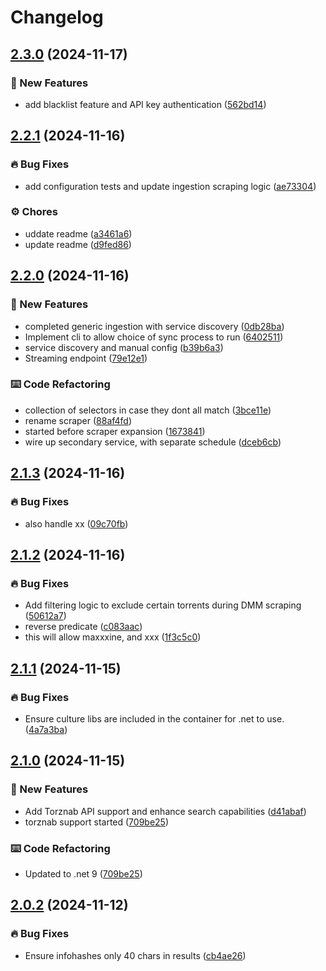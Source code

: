 # Changelog

## [2.3.0](https://github.com/iPromKnight/zilean/compare/v2.2.1...v2.3.0) (2024-11-17)


### 🚀 New Features

* add blacklist feature and API key authentication ([562bd14](https://github.com/iPromKnight/zilean/commit/562bd1433aa741c13e417a1608a628ee7093a0e6))

## [2.2.1](https://github.com/iPromKnight/zilean/compare/v2.2.0...v2.2.1) (2024-11-16)


### 🔥 Bug Fixes

* add configuration tests and update ingestion scraping logic ([ae73304](https://github.com/iPromKnight/zilean/commit/ae73304a6713fec098bcc5a39b5d5b088ca68e6b))


### ⚙️ Chores

* uddate readme ([a3461a6](https://github.com/iPromKnight/zilean/commit/a3461a606e5ff6cbad90bf6b33acaefe9c7cb831))
* update readme ([d9fed86](https://github.com/iPromKnight/zilean/commit/d9fed86a5382e7a5030811f157adbf8d908dabe0))

## [2.2.0](https://github.com/iPromKnight/zilean/compare/v2.1.3...v2.2.0) (2024-11-16)


### 🚀 New Features

* completed generic ingestion with service discovery ([0db28ba](https://github.com/iPromKnight/zilean/commit/0db28bad3c60308beb1942f18884b1c816518b55))
* Implement cli to allow choice of sync process to run ([6402511](https://github.com/iPromKnight/zilean/commit/6402511c44d9fe00f53785e597956c182a77221b))
* service discovery and manual config ([b39b6a3](https://github.com/iPromKnight/zilean/commit/b39b6a36b57df5be350cdf3905492f64a93a3626))
* Streaming endpoint ([79e12e1](https://github.com/iPromKnight/zilean/commit/79e12e155eec9fb2f541dbe841689eb02e477b0c))


### ⌨️ Code Refactoring

* collection of selectors in case they dont all match ([3bce11e](https://github.com/iPromKnight/zilean/commit/3bce11ec8bedd34eae66dc6c8f381485a0fcffc5))
* rename scraper ([88af4fd](https://github.com/iPromKnight/zilean/commit/88af4fd2ab652f34b129e13b2748327892679af5))
* started before scraper expansion ([1673841](https://github.com/iPromKnight/zilean/commit/16738410743b6e689aaf03c136d60c578cbabfc3))
* wire up secondary service, with separate schedule ([dceb6cb](https://github.com/iPromKnight/zilean/commit/dceb6cba9d205eb82ed8a680e1eac3d5e73159a5))

## [2.1.3](https://github.com/iPromKnight/zilean/compare/v2.1.2...v2.1.3) (2024-11-16)


### 🔥 Bug Fixes

* also handle xx ([09c70fb](https://github.com/iPromKnight/zilean/commit/09c70fbf0ed34e4f314c9928bbce8d13a89a9176))

## [2.1.2](https://github.com/iPromKnight/zilean/compare/v2.1.1...v2.1.2) (2024-11-16)


### 🔥 Bug Fixes

* Add filtering logic to exclude certain torrents during DMM scraping ([50612a7](https://github.com/iPromKnight/zilean/commit/50612a7d1467e9b47289882b762f658f4c09c5c6))
* reverse predicate ([c083aac](https://github.com/iPromKnight/zilean/commit/c083aacb999121b9d341cce0a0ab65e0a0d2fe9a))
* this will allow maxxxine, and xxx ([1f3c5c0](https://github.com/iPromKnight/zilean/commit/1f3c5c05f9979128a5cc49c9de72990550c87aa8))

## [2.1.1](https://github.com/iPromKnight/zilean/compare/v2.1.0...v2.1.1) (2024-11-15)


### 🔥 Bug Fixes

* Ensure culture libs are included in the container for .net to use. ([4a7a3ba](https://github.com/iPromKnight/zilean/commit/4a7a3ba46ba97f181d3fb8353d8db412e7bd2f06))

## [2.1.0](https://github.com/iPromKnight/zilean/compare/v2.0.2...v2.1.0) (2024-11-15)


### 🚀 New Features

* Add Torznab API support and enhance search capabilities ([d41abaf](https://github.com/iPromKnight/zilean/commit/d41abaf105fd3efe4e6e93e3e0fd0211cce66d33))
* torznab support started ([709be25](https://github.com/iPromKnight/zilean/commit/709be255de892677fa3155decb61eb81018e3991))


### ⌨️ Code Refactoring

* Updated to .net 9 ([709be25](https://github.com/iPromKnight/zilean/commit/709be255de892677fa3155decb61eb81018e3991))

## [2.0.2](https://github.com/iPromKnight/zilean/compare/v2.0.1...v2.0.2) (2024-11-12)


### 🔥 Bug Fixes

* Ensure infohashes only 40 chars in results ([cb4ae26](https://github.com/iPromKnight/zilean/commit/cb4ae26b60a08a083175810fdbe4e2c630fed674))
